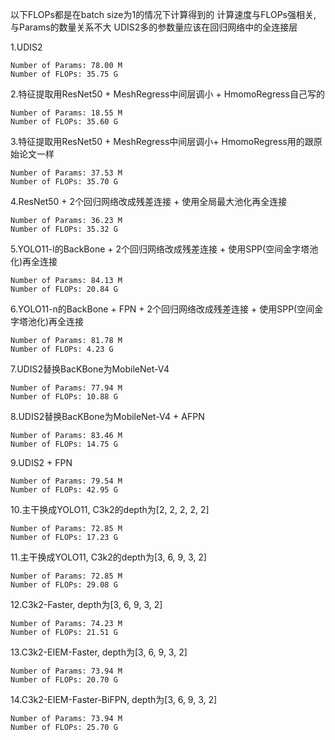 以下FLOPs都是在batch size为1的情况下计算得到的
计算速度与FLOPs强相关, 与Params的数量关系不大
UDIS2多的参数量应该在回归网络中的全连接层

1.UDIS2
```
Number of Params: 78.00 M
Number of FLOPs: 35.75 G
```

2.特征提取用ResNet50 + MeshRegress中间层调小 + HmomoRegress自己写的
```
Number of Params: 18.55 M
Number of FLOPs: 35.60 G
```

3.特征提取用ResNet50 + MeshRegress中间层调小+ HmomoRegress用的跟原始论文一样
```
Number of Params: 37.53 M
Number of FLOPs: 35.70 G
```

4.ResNet50 + 2个回归网络改成残差连接 + 使用全局最大池化再全连接
```
Number of Params: 36.23 M
Number of FLOPs: 35.32 G
```

5.YOLO11-l的BackBone + 2个回归网络改成残差连接 + 使用SPP(空间金字塔池化)再全连接
```
Number of Params: 84.13 M
Number of FLOPs: 20.84 G
```

6.YOLO11-n的BackBone + FPN + 2个回归网络改成残差连接 + 使用SPP(空间金字塔池化)再全连接
```
Number of Params: 81.78 M
Number of FLOPs: 4.23 G
```

7.UDIS2替换BacKBone为MobileNet-V4
```
Number of Params: 77.94 M
Number of FLOPs: 10.88 G
```

8.UDIS2替换BacKBone为MobileNet-V4 + AFPN
```
Number of Params: 83.46 M
Number of FLOPs: 14.75 G
```

9.UDIS2 + FPN
```
Number of Params: 79.54 M
Number of FLOPs: 42.95 G
```

10.主干换成YOLO11, C3k2的depth为[2, 2, 2, 2, 2]
```
Number of Params: 72.85 M
Number of FLOPs: 17.23 G
```

11.主干换成YOLO11, C3k2的depth为[3, 6, 9, 3, 2]
```
Number of Params: 72.85 M
Number of FLOPs: 29.08 G
```

12.C3k2-Faster, depth为[3, 6, 9, 3, 2]
```
Number of Params: 74.23 M
Number of FLOPs: 21.51 G
```

13.C3k2-EIEM-Faster, depth为[3, 6, 9, 3, 2]
```
Number of Params: 73.94 M
Number of FLOPs: 20.70 G
```

14.C3k2-EIEM-Faster-BiFPN, depth为[3, 6, 9, 3, 2]
```
Number of Params: 73.94 M
Number of FLOPs: 25.70 G
```